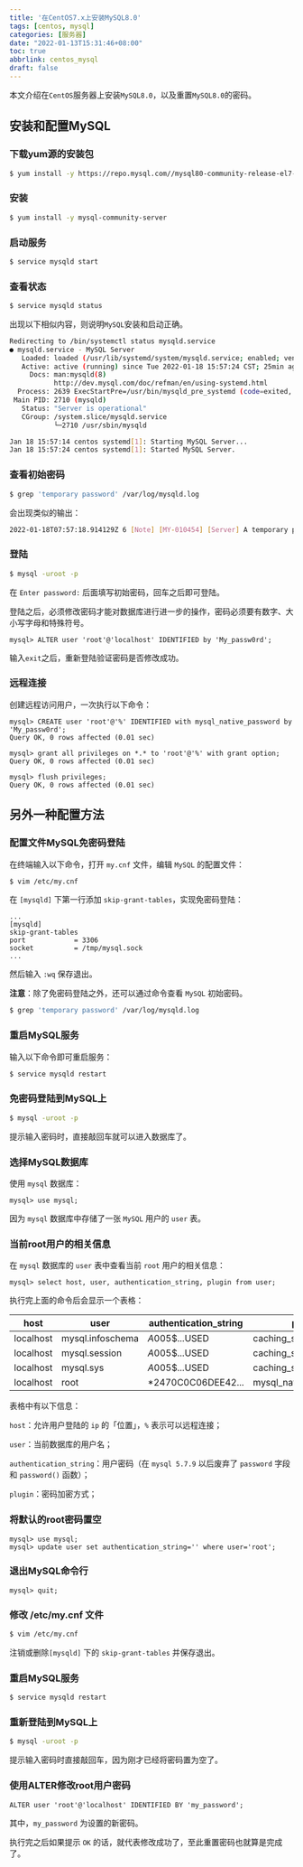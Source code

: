 ```yaml
---
title: '在CentOS7.x上安装MySQL8.0'
tags: [centos, mysql]
categories: [服务器]
date: "2022-01-13T15:31:46+08:00"
toc: true
abbrlink: centos_mysql
draft: false
---
```


本文介绍在`CentOS`服务器上安装`MySQL8.0`，以及重置`MySQL8.0`的密码。<!--more-->

## 安装和配置MySQL

### 下载yum源的安装包

```bash
$ yum install -y https://repo.mysql.com//mysql80-community-release-el7-5.noarch.rpm
```

### 安装

```bash
$ yum install -y mysql-community-server
```

### 启动服务

```bash
$ service mysqld start
```

### 查看状态

```bash
$ service mysqld status
```

出现以下相似内容，则说明`MySQL`安装和启动正确。

```bash
Redirecting to /bin/systemctl status mysqld.service
● mysqld.service - MySQL Server
   Loaded: loaded (/usr/lib/systemd/system/mysqld.service; enabled; vendor preset: disabled)
   Active: active (running) since Tue 2022-01-18 15:57:24 CST; 25min ago
     Docs: man:mysqld(8)
           http://dev.mysql.com/doc/refman/en/using-systemd.html
  Process: 2639 ExecStartPre=/usr/bin/mysqld_pre_systemd (code=exited, status=0/SUCCESS)
 Main PID: 2710 (mysqld)
   Status: "Server is operational"
   CGroup: /system.slice/mysqld.service
           └─2710 /usr/sbin/mysqld

Jan 18 15:57:14 centos systemd[1]: Starting MySQL Server...
Jan 18 15:57:24 centos systemd[1]: Started MySQL Server.
```

### 查看初始密码

```bash
$ grep 'temporary password' /var/log/mysqld.log
```

会出现类似的输出：

```bash
2022-01-18T07:57:18.914129Z 6 [Note] [MY-010454] [Server] A temporary password is generated for root@localhost: =6CVwAogkz>F
```

### 登陆

```bash
$ mysql -uroot -p
```

在 `Enter password:` 后面填写初始密码，回车之后即可登陆。

登陆之后，必须修改密码才能对数据库进行进一步的操作，密码必须要有数字、大小写字母和特殊符号。

```mysql
mysql> ALTER user 'root'@'localhost' IDENTIFIED by 'My_passw0rd';
```

输入`exit`之后，重新登陆验证密码是否修改成功。

### 远程连接

创建远程访问用户，一次执行以下命令：

```mysql
mysql> CREATE user 'root'@'%' IDENTIFIED with mysql_native_password by 'My_passw0rd';
Query OK, 0 rows affected (0.01 sec)

mysql> grant all privileges on *.* to 'root'@'%' with grant option;
Query OK, 0 rows affected (0.01 sec)

mysql> flush privileges;
Query OK, 0 rows affected (0.01 sec)
```

## 另外一种配置方法

### 配置文件MySQL免密码登陆

在终端输入以下命令，打开 `my.cnf` 文件，编辑 `MySQL` 的配置文件：

```bash
$ vim /etc/my.cnf
```

在 `[mysqld]` 下第一行添加 `skip-grant-tables`，实现免密码登陆：

```mysql
...
[mysqld]
skip-grant-tables
port            = 3306
socket          = /tmp/mysql.sock
...
```

然后输入 `:wq` 保存退出。

**注意**：除了免密码登陆之外，还可以通过命令查看 `MySQL` 初始密码。

```bash
$ grep 'temporary password' /var/log/mysqld.log
```

### 重启MySQL服务

输入以下命令即可重启服务：

```bash
$ service mysqld restart
```

### 免密码登陆到MySQL上

```bash
$ mysql -uroot -p
```

提示输入密码时，直接敲回车就可以进入数据库了。

### 选择MySQL数据库

使用 `mysql` 数据库：

```mysql
mysql> use mysql;
```

因为 `mysql` 数据库中存储了一张 `MySQL` 用户的 `user`  表。

### 当前root用户的相关信息

在 `mysql` 数据库的 `user` 表中查看当前 `root` 用户的相关信息：

```mysql
mysql> select host, user, authentication_string, plugin from user;
```

执行完上面的命令后会显示一个表格：

| host      | user             | authentication_string | plugin                |
| --------- | ---------------- | --------------------- | --------------------- |
| localhost | mysql.infoschema | $A$005$...USED        | caching_sha2_password |
| localhost | mysql.session    | $A$005$...USED        | caching_sha2_password |
| localhost | mysql.sys        | $A$005$...USED        | caching_sha2_password |
| localhost | root             | *2470C0C06DEE42...    | mysql_native_password |

表格中有以下信息：

`host`：允许用户登陆的 `ip` 的「位置」，`%` 表示可以远程连接；

`user`：当前数据库的用户名；

`authentication_string`：用户密码（在 `mysql 5.7.9` 以后废弃了 `password` 字段和 `password()` 函数）；

`plugin`：密码加密方式；

### 将默认的root密码置空

```mysql
mysql> use mysql;
mysql> update user set authentication_string='' where user='root';
```

### 退出MySQL命令行

```mysql
mysql> quit;
```

### 修改 /etc/my.cnf 文件

```bash
$ vim /etc/my.cnf
```

注销或删除`[mysqld]` 下的 `skip-grant-tables` 并保存退出。

### 重启MySQL服务

```bash
$ service mysqld restart
```

### 重新登陆到MySQL上

```bash
$ mysql -uroot -p
```

提示输入密码时直接敲回车，因为刚才已经将密码置为空了。

### 使用ALTER修改root用户密码

```mysql
ALTER user 'root'@'localhost' IDENTIFIED BY 'my_password';
```

其中，`my_password` 为设置的新密码。

执行完之后如果提示 `OK` 的话，就代表修改成功了，至此重置密码也就算是完成了。
